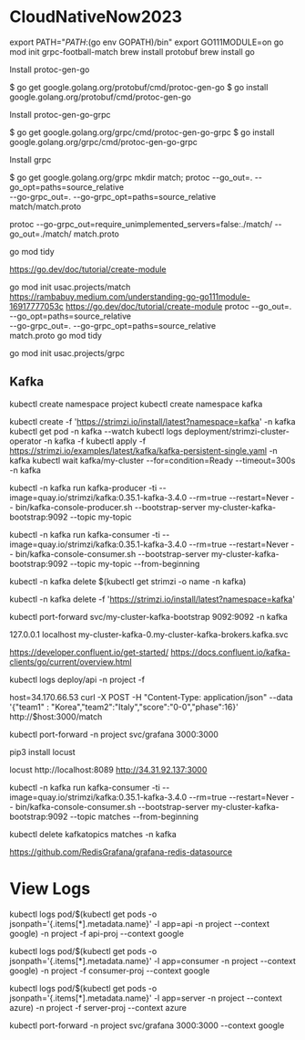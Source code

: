 # CloudNativeNow2023

export PATH="$PATH:$(go env GOPATH)/bin"
export GO111MODULE=on
go mod init grpc-football-match
brew install protobuf
brew install go

Install protoc-gen-go

$ go get google.golang.org/protobuf/cmd/protoc-gen-go
$ go install google.golang.org/protobuf/cmd/protoc-gen-go

Install protoc-gen-go-grpc

$ go get google.golang.org/grpc/cmd/protoc-gen-go-grpc 
$ go install google.golang.org/grpc/cmd/protoc-gen-go-grpc

Install grpc

$ go get google.golang.org/grpc
mkdir match;
protoc --go_out=. --go_opt=paths=source_relative \
    --go-grpc_out=. --go-grpc_opt=paths=source_relative \
    match/match.proto 


protoc --go-grpc_out=require_unimplemented_servers=false:./match/ --go_out=./match/ match.proto

go mod tidy


https://go.dev/doc/tutorial/create-module



go mod init usac.projects/match
https://rambabuy.medium.com/understanding-go-go111module-16917777053c
https://go.dev/doc/tutorial/create-module
protoc --go_out=. --go_opt=paths=source_relative \
    --go-grpc_out=. --go-grpc_opt=paths=source_relative \
    match.proto
go mod tidy

go mod init usac.projects/grpc



## Kafka
kubectl create namespace project
kubectl create namespace kafka

kubectl create -f 'https://strimzi.io/install/latest?namespace=kafka' -n kafka
kubectl get pod -n kafka --watch
kubectl logs deployment/strimzi-cluster-operator -n kafka -f
kubectl apply -f https://strimzi.io/examples/latest/kafka/kafka-persistent-single.yaml -n kafka 
kubectl wait kafka/my-cluster --for=condition=Ready --timeout=300s -n kafka 

kubectl -n kafka run kafka-producer -ti --image=quay.io/strimzi/kafka:0.35.1-kafka-3.4.0 --rm=true --restart=Never -- bin/kafka-console-producer.sh --bootstrap-server my-cluster-kafka-bootstrap:9092 --topic my-topic


kubectl -n kafka run kafka-consumer -ti --image=quay.io/strimzi/kafka:0.35.1-kafka-3.4.0 --rm=true --restart=Never -- bin/kafka-console-consumer.sh --bootstrap-server my-cluster-kafka-bootstrap:9092 --topic my-topic --from-beginning

kubectl -n kafka delete $(kubectl get strimzi -o name -n kafka)

kubectl -n kafka delete -f 'https://strimzi.io/install/latest?namespace=kafka'

kubectl port-forward svc/my-cluster-kafka-bootstrap 9092:9092 -n kafka

127.0.0.1	localhost my-cluster-kafka-0.my-cluster-kafka-brokers.kafka.svc


https://developer.confluent.io/get-started/
https://docs.confluent.io/kafka-clients/go/current/overview.html


kubectl logs deploy/api -n project -f

host=34.170.66.53
curl -X POST -H "Content-Type: application/json" --data '{"team1" : "Korea","team2":"Italy","score":"0-0","phase":16}' http://$host:3000/match


kubectl port-forward -n project svc/grafana 3000:3000

pip3 install locust

locust
http://localhost:8089
http://34.31.92.137:3000


kubectl -n kafka run kafka-consumer -ti --image=quay.io/strimzi/kafka:0.35.1-kafka-3.4.0 --rm=true --restart=Never -- bin/kafka-console-consumer.sh --bootstrap-server my-cluster-kafka-bootstrap:9092 --topic matches --from-beginning

kubectl delete kafkatopics matches -n kafka

https://github.com/RedisGrafana/grafana-redis-datasource


# View Logs
kubectl logs pod/$(kubectl get pods -o jsonpath='{.items[*].metadata.name}' -l app=api -n project --context google) -n project -f api-proj --context google

kubectl logs pod/$(kubectl get pods -o jsonpath='{.items[*].metadata.name}' -l app=consumer -n project --context google) -n project -f consumer-proj --context google


kubectl logs pod/$(kubectl get pods -o jsonpath='{.items[*].metadata.name}' -l app=server -n project --context azure) -n project -f server-proj --context azure




kubectl port-forward -n project svc/grafana 3000:3000 --context google